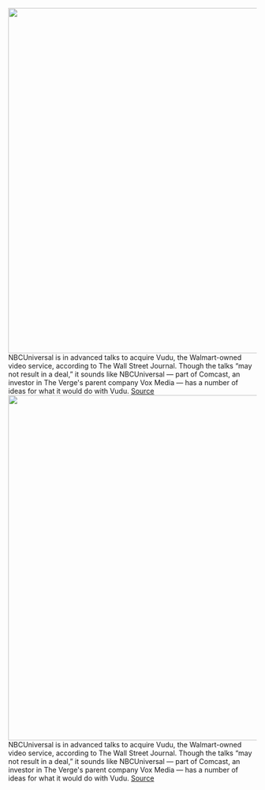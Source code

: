 <img src='https://cdn.vox-cdn.com/thumbor/VtkC4XU-T0t3R-QfFXdG98gY7HY=/0x0:1980x1319/1200x800/filters:focal(832x502:1148x818)/cdn.vox-cdn.com/uploads/chorus_image/image/66354033/vudu.0.jpg' width='700px' /><br/>
NBCUniversal is in advanced talks to acquire Vudu, the Walmart-owned video service, according to The Wall Street Journal. Though the talks “may not result in a deal,” it sounds like NBCUniversal — part of Comcast, an investor in The Verge's parent company Vox Media — has a number of ideas for what it would do with Vudu.
<a href='https://www.theverge.com/2020/2/21/21147837/nbcuniversal-vudu-acquisition-rumor-walmart-peacock-video-streaming'> Source <a/><img src='https://cdn.vox-cdn.com/thumbor/VtkC4XU-T0t3R-QfFXdG98gY7HY=/0x0:1980x1319/1200x800/filters:focal(832x502:1148x818)/cdn.vox-cdn.com/uploads/chorus_image/image/66354033/vudu.0.jpg' width='700px' /><br/>
NBCUniversal is in advanced talks to acquire Vudu, the Walmart-owned video service, according to The Wall Street Journal. Though the talks “may not result in a deal,” it sounds like NBCUniversal — part of Comcast, an investor in The Verge's parent company Vox Media — has a number of ideas for what it would do with Vudu.
<a href='https://www.theverge.com/2020/2/21/21147837/nbcuniversal-vudu-acquisition-rumor-walmart-peacock-video-streaming'> Source <a/>